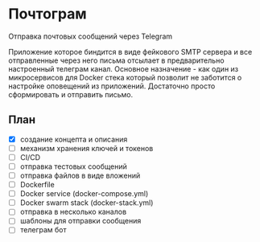 # Почтограм
Отправка почтовых сообщений через  Telegram

Приложение которое биндится в виде фейкового SMTP сервера и все отправленные через него письма отсылает в предварительно 
настроенный телеграм канал. Основное назначение - как один из микросервисов для Docker стека который позволит не заботится о настройке 
оповещений из приложений. Достаточно просто сформировать и отправить письмо. 


## План
- [x] создание концепта и описания
- [ ] механизм хранения ключей и токенов
- [ ] CI/CD
- [ ] отправка тестовых сообщений
- [ ] отправка файлов в виде вложений
- [ ] Dockerfile
- [ ] Docker service (docker-compose.yml)
- [ ] Docker swarm stack (docker-stack.yml)
- [ ] отправка в несколько каналов
- [ ] шаблоны для отправки сообщения
- [ ] телеграм бот
